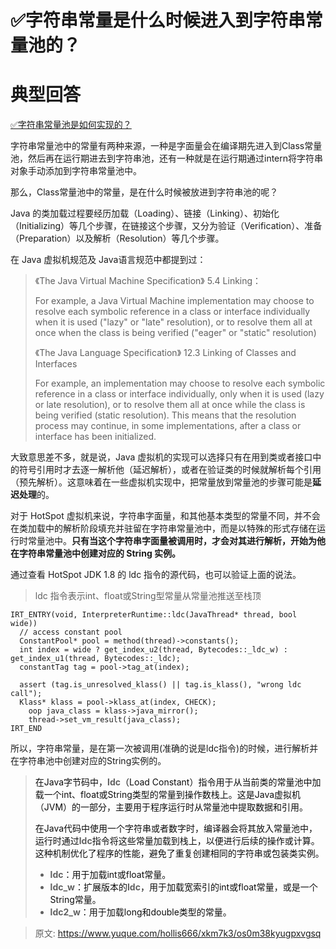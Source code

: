 # ✅字符串常量是什么时候进入到字符串常量池的？

# 典型回答


[✅字符串常量池是如何实现的？](https://www.yuque.com/hollis666/xkm7k3/koc3uykar8eg3oxt)



字符串常量池中的常量有两种来源，一种是字面量会在编译期先进入到Class常量池，然后再在运行期进去到字符串池，还有一种就是在运行期通过intern将字符串对象手动添加到字符串常量池中。



那么，Class常量池中的常量，是在什么时候被放进到字符串池的呢？



Java 的类加载过程要经历加载（Loading）、链接（Linking）、初始化（Initializing）等几个步骤，在链接这个步骤，又分为验证（Verification）、准备（Preparation）以及解析（Resolution）等几个步骤。



在 Java 虚拟机规范及 Java语言规范中都提到过：



> 《The Java Virtual Machine Specification》 5.4 Linking：
>
>  
>
> For example, a Java Virtual Machine implementation may choose to resolve each symbolic reference in a class or interface individually when it is used ("lazy" or "late" resolution), or to resolve them all at once when the class is being verified ("eager" or "static" resolution)
>
>  
>
> 《The Java Language Specification》 12.3 Linking of Classes and Interfaces
>
>  
>
> For example, an implementation may choose to resolve each symbolic reference in a class or interface individually, only when it is used (lazy or late resolution), or to resolve them all at once while the class is being verified (static resolution). This means that the resolution process may continue, in some implementations, after a class or interface has been initialized.
>



大致意思差不多，就是说，Java 虚拟机的实现可以选择只有在用到类或者接口中的符号引用时才去逐一解析他（延迟解析），或者在验证类的时候就解析每个引用（预先解析）。这意味着在一些虚拟机实现中，把常量放到常量池的步骤可能是**延迟处理**的。



对于 HotSpot 虚拟机来说，字符串字面量，和其他基本类型的常量不同，并不会在类加载中的解析阶段填充并驻留在字符串常量池中，而是以特殊的形式存储在运行时常量池中。**只有当这个字符串字面量被调用时，才会对其进行解析，开始为他在字符串常量池中创建对应的 String 实例。**



通过查看 HotSpot JDK 1.8 的 ldc 指令的源代码，也可以验证上面的说法。



> ldc 指令表示int、float或String型常量从常量池推送至栈顶
>



```plain
IRT_ENTRY(void, InterpreterRuntime::ldc(JavaThread* thread, bool wide))
  // access constant pool
  ConstantPool* pool = method(thread)->constants();
  int index = wide ? get_index_u2(thread, Bytecodes::_ldc_w) : get_index_u1(thread, Bytecodes::_ldc);
  constantTag tag = pool->tag_at(index);

  assert (tag.is_unresolved_klass() || tag.is_klass(), "wrong ldc call");
  Klass* klass = pool->klass_at(index, CHECK);
    oop java_class = klass->java_mirror();
    thread->set_vm_result(java_class);
IRT_END
```





所以，字符串常量，是在第一次被调用(准确的说是ldc指令)的时候，进行解析并在字符串池中创建对应的String实例的。



> <font style="color:rgb(13, 13, 13);">在Java字节码中，</font>**ldc**<font style="color:rgb(13, 13, 13);">（Load Constant）指令用于从当前类的常量池中加载一个int、float或String类型的常量到操作数栈上。这是Java虚拟机（JVM）的一部分，主要用于程序运行时从常量池中提取数据和引用。</font>
>
> <font style="color:rgb(13, 13, 13);">在Java代码中使用一个字符串或者数字时，编译器会将其放入常量池中，运行时通过</font>**ldc**<font style="color:rgb(13, 13, 13);">指令将这些常量加载到栈上，以便进行后续的操作或计算。这种机制优化了程序的性能，避免了重复创建相同的字符串或包装类实例。</font>
>
> + **ldc**<font style="color:rgb(13, 13, 13);">：用于加载int或float常量。</font>
> + **ldc_w**<font style="color:rgb(13, 13, 13);">：扩展版本的</font>**ldc**<font style="color:rgb(13, 13, 13);">，用于加载宽索引的int或float常量，或是一个String常量。</font>
> + **ldc2_w**<font style="color:rgb(13, 13, 13);">：用于加载long和double类型的常量。</font>
>



> 原文: <https://www.yuque.com/hollis666/xkm7k3/os0m38kyugpxvgsq>